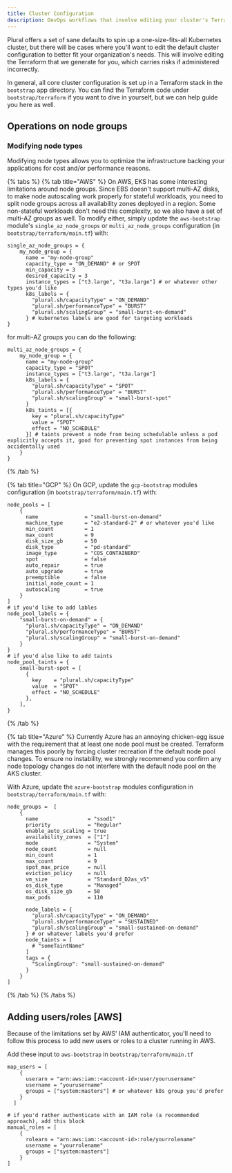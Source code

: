 ```yaml
---
title: Cluster Configuration
description: DevOps workflows that involve editing your cluster's Terraform files.
---
```


Plural offers a set of sane defaults to spin up a one-size-fits-all Kubernetes cluster, but there will be cases
where you'll want to edit the default cluster configuration to better fit your organization's needs. This will
involve editing the Terraform that we generate for you, which carries risks if administered incorrectly.

In general, all core cluster configuration is set up in a Terraform stack in the `bootstrap` app directory.  You can find the Terraform
code under `bootstrap/terraform` if you want to dive in yourself, but we can help guide you here as well.

## Operations on node groups

### Modifying node types

Modifying node types allows you to optimize the infrastructure backing your applications for cost and/or performance reasons. 

{% tabs %}
{% tab title="AWS" %}
On AWS, EKS has some interesting limitations around node groups.  Since EBS doesn't support multi-AZ disks, to make node autoscaling work properly for stateful workloads, you need to split node groups across all availability zones deployed in a region.  Some non-stateful workloads don't need this complexity, so we also have a set of multi-AZ groups as well.  To modify either, simply update the `aws-bootstrap` module's `single_az_node_groups` or `multi_az_node_groups` configuration (in `bootstrap/terraform/main.tf`) with:

```shell {% showHeader=false %}
single_az_node_groups = {
    my_node_group = {
      name = "my-node-group" 
      capacity_type = "ON_DEMAND" # or SPOT
      min_capacity = 3
      desired_capacity = 3
      instance_types = ["t3.large", "t3a.large"] # or whatever other types you'd like
      k8s_labels = {
        "plural.sh/capacityType" = "ON_DEMAND"
        "plural.sh/performanceType" = "BURST"
        "plural.sh/scalingGroup" = "small-burst-on-demand"
      } # kubernetes labels are good for targeting workloads
}
```
for multi-AZ groups you can do the following:

```shell {% showHeader=false %}
multi_az_node_groups = {
    my_node_group = {
      name = "my-node-group"
      capacity_type = "SPOT"
      instance_types = ["t3.large", "t3a.large"]
      k8s_labels = {
        "plural.sh/capacityType" = "SPOT"
        "plural.sh/performanceType" = "BURST"
        "plural.sh/scalingGroup" = "small-burst-spot"
      }
      k8s_taints = [{
        key = "plural.sh/capacityType"
        value = "SPOT"
        effect = "NO_SCHEDULE"
      }] # taints prevent a node from being schedulable unless a pod explicitly accepts it, good for preventing spot instances from being accidentally used
    }
}
```
{% /tab %}


{% tab title="GCP" %}
On GCP, update the `gcp-bootstrap` modules configuration (in `bootstrap/terraform/main.tf`) with:

```shell {% showHeader=false %}
node_pools = [
    {
      name               = "small-burst-on-demand"
      machine_type       = "e2-standard-2" # or whatever you'd like
      min_count          = 1
      max_count          = 9
      disk_size_gb       = 50
      disk_type          = "pd-standard"
      image_type         = "COS_CONTAINERD"
      spot               = false
      auto_repair        = true
      auto_upgrade       = true
      preemptible        = false
      initial_node_count = 1
      autoscaling        = true
    }
]
# if you'd like to add lables
node_pool_labels = {
    "small-burst-on-demand" = {
      "plural.sh/capacityType" = "ON_DEMAND"
      "plural.sh/performanceType" = "BURST"
      "plural.sh/scalingGroup" = "small-burst-on-demand"
    }
}
# if you'd also like to add taints
node_pool_taints = {
    small-burst-spot = [
      {
        key    = "plural.sh/capacityType"
        value  = "SPOT"
        effect = "NO_SCHEDULE"
      },
    ],
}
```
{% /tab %}

{% tab title="Azure" %}
Currently Azure has an annoying chicken-egg issue with the requirement that at least one node pool must be created. Terraform manages this poorly by forcing cluster recreation if the default node pool changes. To ensure no instability, we strongly recommend you confirm any node topology changes do not interfere with the default node pool on the AKS cluster.

With Azure, update the `azure-bootstrap` modules configuration in `bootstrap/terraform/main.tf` with:

```shell {% showHeader=false %}
node_groups =  [  
    {
      name                = "ssod1"
      priority            = "Regular"
      enable_auto_scaling = true
      availability_zones  = ["1"]
      mode                = "System"
      node_count          = null
      min_count           = 1
      max_count           = 9
      spot_max_price      = null
      eviction_policy     = null
      vm_size             = "Standard_D2as_v5"
      os_disk_type        = "Managed"
      os_disk_size_gb     = 50
      max_pods            = 110

      node_labels = {
        "plural.sh/capacityType" = "ON_DEMAND"
        "plural.sh/performanceType" = "SUSTAINED"
        "plural.sh/scalingGroup" = "small-sustained-on-demand"
      } # or whatever labels you'd prefer
      node_taints = [
        # "someTaintName" 
      ]
      tags = {
        "ScalingGroup": "small-sustained-on-demand"
      }
    }
]
```
{% /tab %}
{% /tabs %}

## Adding users/roles [AWS]

Because of the limitations set by AWS' IAM authenticator, you'll need to follow this process to add new users or roles to a cluster
running in AWS. 


Add these input to `aws-bootstrap` in `bootstrap/terraform/main.tf`

```shell {% showHeader=false %}
map_users = [
    {
      userarn = "arn:aws:iam::<account-id>:user/yourusername"
      username = "yourusername"
      groups = ["system:masters"] # or whatever k8s group you'd prefer
    }
  ]

# if you'd rather authenticate with an IAM role (a recommended approach), add this block
manual_roles = [
    {
      rolearn = "arn:aws:iam::<account-id>:role/yourrolename"
      username = "yourrolename"
      groups = ["system:masters"]
    }
]
```
